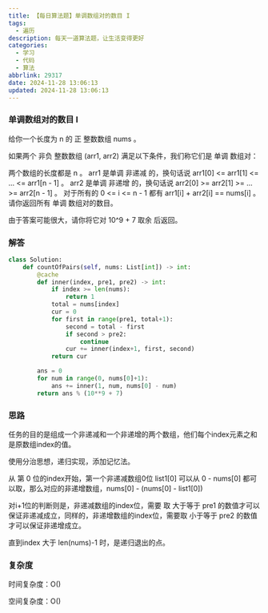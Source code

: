 ```yaml
---
title: 【每日算法题】单调数组对的数目 I
tags:
  - 遍历
description: 每天一道算法题，让生活变得更好
categories:
  - 学习
  - 代码
  - 算法
abbrlink: 29317
date: 2024-11-28 13:06:13
updated: 2024-11-28 13:06:13
---
```


### 单调数组对的数目 I

给你一个长度为 n 的 正 整数数组 nums 。

如果两个 非负 整数数组 (arr1, arr2) 满足以下条件，我们称它们是 单调 数组对：

两个数组的长度都是 n 。
arr1 是单调 非递减 的，换句话说 arr1[0] <= arr1[1] <= ... <= arr1[n - 1] 。
arr2 是单调 非递增 的，换句话说 arr2[0] >= arr2[1] >= ... >= arr2[n - 1] 。
对于所有的 0 <= i <= n - 1 都有 arr1[i] + arr2[i] == nums[i] 。
请你返回所有 单调 数组对的数目。

由于答案可能很大，请你将它对 10^9 + 7 取余 后返回。

### 解答

```python
class Solution:
    def countOfPairs(self, nums: List[int]) -> int:
        @cache
        def inner(index, pre1, pre2) -> int:
            if index >= len(nums):
                return 1
            total = nums[index]
            cur = 0
            for first in range(pre1, total+1):
                second = total - first
                if second > pre2:
                    continue
                cur += inner(index+1, first, second)
            return cur

        ans = 0
        for num in range(0, nums[0]+1):
            ans += inner(1, num, nums[0] - num)
        return ans % (10**9 + 7)
```

### 思路

任务的目的是组成一个非递减和一个非递增的两个数组，他们每个index元素之和是原数组index的值。

使用分治思想，递归实现，添加记忆法。

从 第 0 位的index开始，第一个非递减数组0位 list1[0] 可以从 0 - nums[0] 都可以取，那么对应的非递增数组，nums[0] - (nums[0] - list1[0])

对i+1位的判断则是，非递减数组的index位，需要 取 大于等于 pre1 的数值才可以保证非递减成立，同样的，非递增数组的index位，需要取 小于等于 pre2 的数值才可以保证非递增成立。

直到index 大于 len(nums)-1 时，是递归退出的点。

### 复杂度

时间复杂度：O()

空间复杂度：O()
